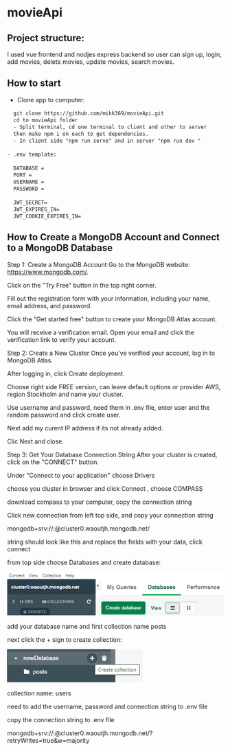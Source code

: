 # movieApi

## Project structure:

I used vue frontend and nodjes express backend so user can sign up, login,
add movies, delete movies, update movies, search movies.

## How to start

- Clone app to computer:

```
  git clone https://github.com/mikk369/movieApi.git
  cd to movieApi folder
  - Split terminal, cd one terminal to client and other to server
  then make npm i on each to get dependencies.
  - In client side "npm run serve" and in server "npm run dev "

- .env template:

  DATABASE =
  PORT =
  USERNAME =
  PASSWORD =

  JWT_SECRET=
  JWT_EXPIRES_IN=
  JWT_COOKIE_EXPIRES_IN=

```

## How to Create a MongoDB Account and Connect to a MongoDB Database

Step 1: Create a MongoDB Account
Go to the MongoDB website: https://www.mongodb.com/.

Click on the "Try Free" button in the top right corner.

Fill out the registration form with your information, including your name, email address, and password.

Click the "Get started free" button to create your MongoDB Atlas account.

You will receive a verification email. Open your email and click the verification link to verify your account.

Step 2: Create a New Cluster
Once you've verified your account, log in to MongoDB Atlas.

After logging in, click Create deployment.

Choose right side FREE version, can leave default options or provider AWS, region Stockholm and name your cluster.

Use username and password, need them in .env file, enter user and the random password and click create user.

Next add my curent IP address if its not already added.

Clic Next and close.

Step 3: Get Your Database Connection String
After your cluster is created, click on the "CONNECT" button.

Under "Connect to your application" choose Drivers

choose you cluster in browser and click Connect , choose COMPASS

download compass to your computer, copy the connection string

Click new connection from left top side, and copy your connection string

mongodb+srv://<USERNAME>:<PASSWORD>@cluster0.waoutjh.mongodb.net/

string should look like this and replace the fields with your data, click connect

from top side choose Databases and create database:

![Alt text](image-1.png)

add your database name and first collection name posts

next click the + sign to create collection:

![Alt text](image.png)

collection name: users

need to add the username, password and connection string to .env file

copy the connection string to .env file

mongodb+srv://<USERNAME>:<PASSWORD>@cluster0.waoutjh.mongodb.net/<DATABASENAME>?retryWrites=true&w=majority
